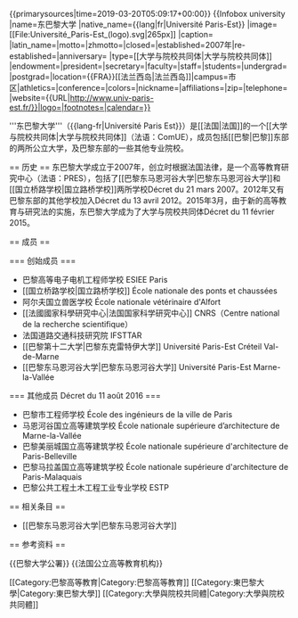 {{primarysources|time=2019-03-20T05:09:17+00:00}}
{{Infobox university
|name=东巴黎大学
|native_name={{lang|fr|Université Paris-Est}}
|image=[[File:Université_Paris-Est_(logo).svg|265px]]
|caption=
|latin_name=|motto=|zhmotto=|closed=|established=2007年|re-established=|anniversary=
|type=[[大学与院校共同体|大学与院校共同体]]
|endowment=|president=|secretary=|faculty=|staff=|students=|undergrad=|postgrad=|location={{FRA}}[[法兰西岛|法兰西岛]]|campus=市区|athletics=|conference=|colors=|nickname=|affiliations=|zip=|telephone=|website={{URL|http://www.univ-paris-est.fr/}}|logo=|footnotes=|calendar=}}

'''东巴黎大学'''（{{lang-fr|Université Paris Est}}）是[[法国|法国]]的一个[[大学与院校共同体|大学与院校共同体]]（法语：ComUE），成员包括[[巴黎|巴黎]]东部的两所公立大学，及巴黎东部的一些其他专业院校。

== 历史 ==
东巴黎大学成立于2007年，创立时根据法国法律，是一个高等教育研究中心（法语：PRES），包括了[[巴黎东马恩河谷大学|巴黎东马恩河谷大学]]和[[国立桥路学校|国立路桥学校]]两所学校<ref>Décret du 21 mars 2007</ref>。2012年又有巴黎东部的其他学校加入<ref>Décret du 13 avril 2012</ref>。2015年3月，由于新的高等教育与研究法的实施，东巴黎大学成为了大学与院校共同体<ref name=decret2015>Décret du 11 février 2015</ref>。

== 成员 ==

=== 创始成员<ref name="decret2015" />  ===

* 巴黎高等电子电机工程师学校 ESIEE Paris
* [[国立桥路学校|国立路桥学校]] École nationale des ponts et chaussées
* 阿尔夫国立兽医学校 École nationale vétérinaire d'Alfort
* [[法國國家科學研究中心|法国国家科学研究中心]] CNRS（Centre national de la recherche scientifique）
* 法国道路交通科技研究院 IFSTTAR
* [[巴黎第十二大学|巴黎东克雷特伊大学]] Université Paris-Est Créteil Val-de-Marne
* [[巴黎东马恩河谷大学|巴黎东马恩河谷大学]] Université Paris-Est Marne-la-Vallée

=== 其他成员 <ref>Décret du 11 août 2016</ref>  ===

* 巴黎市工程师学校 École des ingénieurs de la ville de Paris
* 马恩河谷国立高等建筑学校 École nationale supérieure d’architecture de Marne-la-Vallée
* 巴黎美丽城国立高等建筑学校 École nationale supérieure d'architecture de Paris-Belleville
* 巴黎马拉盖国立高等建筑学校 École nationale supérieure d'architecture de Paris-Malaquais
* 巴黎公共工程土木工程工业专业学校 ESTP

== 相关条目 ==
* [[巴黎东马恩河谷大学|巴黎东马恩河谷大学]]

== 参考资料 ==
<references />

{{巴黎大学公署}}
{{法国公立高等教育机构}}

[[Category:巴黎高等教育|Category:巴黎高等教育]]
[[Category:東巴黎大學|Category:東巴黎大學]]
[[Category:大學與院校共同體|Category:大學與院校共同體]]
